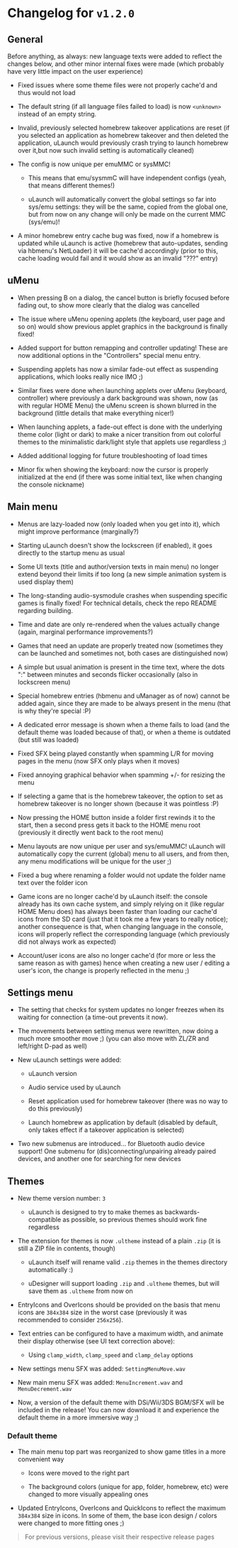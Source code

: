 # Changelog for `v1.2.0`

## General

Before anything, as always: new language texts were added to reflect the changes below, and other minor internal fixes were made (which probably have very little impact on the user experience)

- Fixed issues where some theme files were not properly cache'd and thus would not load

- The default string (if all language files failed to load) is now `<unknown>` instead of an empty string.

- Invalid, previously selected homebrew takeover applications are reset (if you selected an application as homebrew takeover and then deleted the application, uLaunch would previously crash trying to launch homebrew over it,but now such invalid setting is automatically cleaned)

- The config is now unique per emuMMC or sysMMC!

  - This means that emu/sysmmC will have independent configs (yeah, that means different themes!)

  - uLaunch will automatically convert the global settings so far into sys/emu settings: they will be the same, copied from the global one, but from now on any change will only be made on the current MMC (sys/emu)!

- A minor homebrew entry cache bug was fixed, now if a homebrew is updated while uLaunch is active (homebrew that auto-updates, sending via hbmenu's NetLoader) it will be cache'd accordingly (prior to this, cache loading would fail and it would show as an invalid "???" entry)

## uMenu

- When pressing B on a dialog, the cancel button is briefly focused before fading out, to show more clearly that the dialog was cancelled

- The issue where uMenu opening applets (the keyboard, user page and so on) would show previous applet graphics in the background is finally fixed!

- Added support for button remapping and controller updating! These are now additional options in the "Controllers" special menu entry.

- Suspending applets has now a similar fade-out effect as suspending applications, which looks really nice IMO ;)

- Similar fixes were done when launching applets over uMenu (keyboard, controller) where previously a dark background was shown, now (as with regular HOME Menu) the uMenu screen is shown blurred in the background (little details that make everything nicer!)

- When launching applets, a fade-out effect is done with the underlying theme color (light or dark) to make a nicer transition from out colorful themes to the minimalistic dark/light style that applets use regardless ;)

- Added additional logging for future troubleshooting of load times

- Minor fix when showing the keyboard: now the cursor is properly initialized at the end (if there was some initial text, like when changing the console nickname)

## Main menu

- Menus are lazy-loaded now (only loaded when you get into it), which might improve performance (marginally?)

- Starting uLaunch doesn't show the lockscreen (if enabled), it goes directly to the startup menu as usual

- Some UI texts (title and author/version texts in main menu) no longer extend beyond their limits if too long (a new simple animation system is used display them)

- The long-standing audio-sysmodule crashes when suspending specific games is finally fixed! For technical details, check the repo README regarding building.

- Time and date are only re-rendered when the values actually change (again, marginal performance improvements?)

- Games that need an update are properly treated now (sometimes they can be launched and sometimes not, both cases are distinguished now)

- A simple but usual animation is present in the time text, where the dots ":" between minutes and seconds flicker occasionally (also in lockscreen menu)

- Special homebrew entries (hbmenu and uManager as of now) cannot be added again, since they are made to be always present in the menu (that is why they're special :P)

- A dedicated error message is shown when a theme fails to load (and the default theme was loaded because of that), or when a theme is outdated (but still was loaded)

- Fixed SFX being played constantly when spamming L/R for moving pages in the menu (now SFX only plays when it moves)

- Fixed annoying graphical behavior when spamming +/- for resizing the menu

- If selecting a game that is the homebrew takeover, the option to set as homebrew takeover is no longer shown (because it was pointless :P)

- Now pressing the HOME button inside a folder first rewinds it to the start, then a second press gets it back to the HOME menu root (previously it directly went back to the root menu)

- Menu layouts are now unique per user and sys/emuMMC! uLaunch will automatically copy the current (global) menu to all users, and from then, any menu modifications will be unique for the user ;)

- Fixed a bug where renaming a folder would not update the folder name text over the folder icon

- Game icons are no longer cache'd by uLaunch itself: the console already has its own cache system, and simply relying on it (like regular HOME Menu does) has always been faster than loading our cache'd icons from the SD card (just that it took me a few years to really notice); another consequence is that, when changing language in the console, icons will properly reflect the corresponding language (which previously did not always work as expected)

- Account/user icons are also no longer cache'd (for more or less the same reason as with games) hence when creating a new user / editing a user's icon, the change is properly reflected in the menu ;)

## Settings menu

- The setting that checks for system updates no longer freezes when its waiting for connection (a time-out prevents it now).

- The movements between setting menus were rewritten, now doing a much more smoother move ;) (you can also move with ZL/ZR and left/right D-pad as well)

- New uLaunch settings were added:

  - uLaunch version

  - Audio service used by uLaunch

  - Reset application used for homebrew takeover (there was no way to do this previously)

  - Launch homebrew as application by default (disabled by default, only takes effect if a takeover application is selected)

- Two new submenus are introduced... for Bluetooth audio device support! One submenu for (dis)connecting/unpairing already paired devices, and another one for searching for new devices

## Themes

- New theme version number: `3`

  - uLaunch is designed to try to make themes as backwards-compatible as possible, so previous themes should work fine regardless

- The extension for themes is now `.ultheme` instead of a plain `.zip` (it is still a ZIP file in contents, though)

  - uLaunch itself will rename valid `.zip` themes in the themes directory automatically :)

  - uDesigner will support loading `.zip` and `.ultheme` themes, but will save them as `.ultheme` from now on

- EntryIcons and OverIcons should be provided on the basis that menu icons are `384x384` size in the worst case (previously it was recommended to consider `256x256`).

- Text entries can be configured to have a maximum width, and animate their display otherwise (see UI text correction above):

  - Using `clamp_width`, `clamp_speed` and `clamp_delay` options

- New settings menu SFX was added: `SettingMenuMove.wav`

- New main menu SFX was added: `MenuIncrement.wav` and `MenuDecrement.wav`

- Now, a version of the default theme with DSi/Wii/3DS BGM/SFX will be included in the release! You can now download it and experience the default theme in a more immersive way ;)

### Default theme

- The main menu top part was reorganized to show game titles in a more convenient way

  - Icons were moved to the right part

  - The background colors (unique for app, folder, homebrew, etc) were changed to more visually appealing ones

- Updated EntryIcons, OverIcons and QuickIcons to reflect the maximum `384x384` size in icons. In some of them, the base icon design / colors were changed to more fitting ones ;)

> For previous versions, please visit their respective release pages
